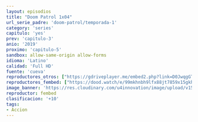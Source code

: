 ```yaml
---
layout: episodios
title: "Doom Patrol 1x04"
url_serie_padre: 'doom-patrol/temporada-1'
category: 'series'
capitulo: 'yes'
prev: 'capitulo-3'
anio: '2019'
proximo: 'capitulo-5'
sandbox: allow-same-origin allow-forms
idioma: 'Latino'
calidad: 'Full HD'
fuente: 'cueva'
reproductores_otros: ["https://gdriveplayer.me/embed2.php?link=D0JwqgGT%252B1Wk%252FTpgwgRokANuiwUn9t5fc%252BdOpcH4nXf1c6CMLKYnvgbpIgMwexlY60QfHKuq%252FSOATS7ASa%252FPwH1%252FbQr8WYQK7o9rZhPVgqxaYZg5w65mVgjnpT7PqqIjnQ9pXBPDEBPyQfsxIqX%252BhB3y70CvxMxm8aDTZXOkbs1gVN%252F8Jhdwq4X8twfXmZPZIM9UZMDtEuk4whpD9pbgST","Latino","https://mstream.press/edy362932v0o","Latino","https://mstream.press/t1gg61lg455t","Latino"]
reproductores_fembed: ["https://dood.watch/e/99mkhnbh9lfx88jt7859x15gkhtvyvf","Latino","https://feurl.com/v/y0q07bezy0mly21","Latino","https://feurl.com/v/jg8l5bdk-z3z4-8","Latino"]
image_banner: 'https://res.cloudinary.com/u4innovation/image/upload/v1564118443/doom-patrol-banner-min_fds0b1.jpg'
reproductor: fembed
clasificacion: '+10'
tags:
- Accion
---
```












